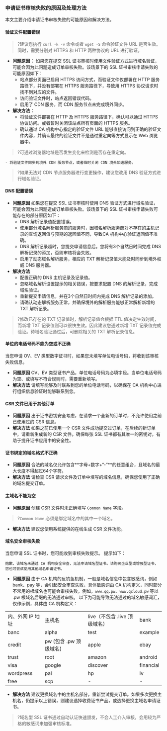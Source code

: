 ### 申请证书审核失败的原因及处理方法
本文主要介绍申请证书审核失败的可能原因和解决方法。

#### 验证文件配置错误
>?建议您执行 `curl -k -v` 命令或者 `wget -S` 命令验证文件 URL 是否生效。同时，需要分别对 HTTPS 和 HTTP 两种协议的 URL 进行验证。
>
- **问题原因：**
如果您在提交 SSL 证书审核时使用文件验证方式进行域名验证，可能会因为此问题造成订单审核失败。该场景下的 SSL 证书审核申请失败的可能原因如下：
    - 站点部分页面已启用 HTTPS 访问方式，而验证文件仅部署在 HTTP 服务路径下，并没有部署在 HTTPS 服务路径下，导致用 HTTPS 协议请求时找不到对应的文件。
    - 访问验证文件时，站点返回错误代码。
    - 启用了 CDN 服务，而 CDN 服务节点未完成境外同步。
- **解决方法：**
    - 将验证文件部署在 HTTP 及 HTTPS 服务路径下，确认可以通过 HTTPS 协议访问。或者暂时关闭该站点所有页面的 HTTPS 服务。
    - 确认通过 CA 机构中心指定的验证文件 URL 能够直接访问到正确的验证文件内容，并确认最终的验证文件不是通过重定向等方式显示在 Web 浏览器中。
>?可通过浏览器地址是否发生变化来检测是否存在重定向。
>
    - 将验证文件同步到境外 CDN 服务节点，或者临时关闭 CDN 境外加速服务。
>?如果无法对 CDN 节点服务器进行变更操作，建议您改用 DNS 验证方式进行域名验证。
>

#### DNS 配置错误
- **问题原因**
如果您在提交 SSL 证书审核时使用 DNS 验证方式进行域名验证，可能会因为此问题造成订单审核失败。该场景下的 SSL 证书审核申请失败可能存在的部分原因如下：
    - DNS 解析记录值配置错误。
    - 使用部分域名解析服务商的服务时，因域名解析服务商对不存在的主机记录的查询返回值与预期的返回值不同，导致CA 机构中心验证返回值不准确。
    - DNS 解析记录超时，您提交申请信息后。您将有3个自然日时间完成 DNS 解析记录的添加，否则审核将会失败。
    -  启用了动态域名解析服务，相应的 TXT 解析记录值未能及时同步到境外权威 DNS 服务器。
- **解决方法**
   - 配置正确的 DNS 主机记录及记录值。
   - 忽略域名解析设置提示的相关错误，按要求配置 DNS 的解析记录，完成域名验证。
   - 重新提交申请信息，并在3个自然日时间内完成 DNS 解析记录的添加。
   - 请确认动态解析服务正常，并确保境外的解析服务能够正常解析新增的 TXT 解析记录。
>?修改已存在的 TXT 记录值时，解析记录值会根据 TTL 值决定生效时间，而新增 TXT 记录值则可以很快生效。因此建议您通过新增 TXT 记录值完成验证。待域名验证通过后，可删除相关的 TXT 解析记录信息。
>

#### 单位的电话号码不能为空或不正确
当您申请 OV、EV 类型数字证书时，如果您未填写单位电话号码，将收到该审核失败信息。
- **问题原因**
OV、EV 类型证书产品，单位电话号码为必填字段。当单位电话号码为空、或填写不符合规则时，需要重新填写。
- **解决方法**
请填写能够及时联系到您的单位电话号码，以确保在 CA 机构中心进行组织信息验证时能够联系到您。

#### CSR 文件已用于其他订单
- **问题原因**
出于证书密钥安全考虑，在请求一个全新的订单时，不允许使用之前已使用过的 CSR 信息。
- **解决方法**
如果之前已使用一个 CSR 文件成功提交过订单，在后续的新订单中，请重新生成新的 CSR 文件。确保每张 SSL 证书都有其唯一的密钥对，有助于提升证书应用中的安全性。

#### 证书绑定的域名格式不正确
- **问题原因**
合法的域名仅允许包含**字母+数字+“-”**的任意组合，且域名的最大长度不得超过64个字符。
- **解决方法**
请检查 CSR 请求文件及订单中填写的域名信息，确保您使用了正确的域名提交订单。

#### 主域名不能为空
- **问题原因**
创建 CSR 文件时未正确填写 `Common Name` 字段。
>?`Common Name` 必须是绑定域名中的其中一个域名。
- **解决方法**
建议您使用系统提供的在线生成 CSR 文件功能。

#### 域名安全审核失败
当您申请 SSL 证书时，您可能收到审核失败提示。
提示如下：
```
抱歉，该域名未通过 CA 机构安全审查，无法申请域名型证书。请购买企业型或增强型证书，您也可尝试使用其他域名申请证书。
```

- **问题原因**
由于 CA 机构的反钓鱼机制，一般是域名信息中包含敏感词，例如 bank、pay 等，会引起安全审查失败，具体敏感词由 CA 机构定义，同时部分不常用的根域名也可能会审核失败，例如，`www.qq.pw`、`www.qcloud.pw` 等以 .pw 根域名后缀的无法通过审核。
以下为可能导致无法通过的域名敏感词汇，仅作示例，具体由 CA 机构定义：
<table >
<colgroup>
<col >
<col >
<col >
<col >
</colgroup>
<tbody>
  <tr>
    <td>内、外网 IP 地址</td>
    <td>主机名</td>
    <td>live（不包含 .live 顶级域名）</td>
    <td>bank</td>
  </tr>
  <tr>
    <td>banc</td>
    <td>alpha</td>
    <td>test</td>
    <td>example</td>
  </tr>
  <tr>
    <td>credit</td>
    <td>pw (包含 .pw 顶级域名)</td>
    <td>apple</td>
		<td>ebay</td>
  </tr>
  <tr>
    <td>trust</td>
    <td>root</td>
    <td>amazon</td>
    <td>android</td>
  </tr>
  <tr>
    <td>visa</td>
    <td>google</td>
    <td>discover</td>
		<td>financial</td>
  </tr>
  <tr>
    <td>wordpress</td>
    <td>pal</td>
    <td>hp</td>
    <td>lv</td>
  </tr>
  <tr>
    <td>free</td>
    <td>scp</td>
    <td>-</td>
		<td>-</td>
  </tr>
</tbody>
</table>

- **解决方法**
建议更换域名中的主机名部分，重新尝试提交订单。如果多次更换主机名，仍提示以上错误，则建议选择收费证书产品，或选择更换主域名申请证书。
>?域名型 SSL 证书通过自动认证快速颁发，不会人工介入审核，会用较为严格的敏感词来加强审核标准。



